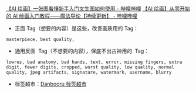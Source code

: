 [【AI 绘画】一张图看懂新手入门文生图如何使用 - 哔哩哔哩](https://www.bilibili.com/read/cv22661198/)
[【AI 绘画】从零开始的 AI 绘画入门教程——魔法导论【持续更新】 - 哔哩哔哩](https://www.bilibili.com/opus/768529619802390537?from=articleDetail&spm_id_from=333.976.0.0)

- 正面 Tag（想要的内容）是这些，改善画质用的 Tag：

```
masterpiece, best quality,
```

- 通用反面  Tag（不想要的内容），保底不出古神用的  Tag：

```
lowres, bad anatomy, bad hands, text, error, missing fingers, extra digit, fewer digits, cropped, worst quality, low quality, normal quality, jpeg artifacts, signature, watermark, username, blurry
```

- 标签超市：[Danbooru 标签超市](https://tags.novelai.dev/)
